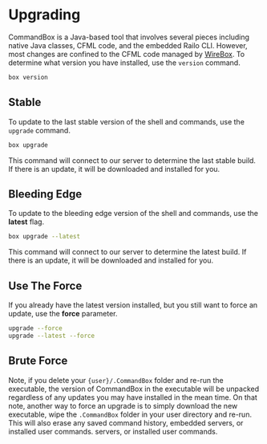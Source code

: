 # Upgrading

CommandBox is a Java-based tool that involves several pieces including
native Java classes, CFML code, and the embedded Railo CLI. However, most changes
are confined to the CFML code managed by [WireBox](http://wiki.coldbox.org/wiki/WireBox.cfm). To determine what version you have installed, use the `version` command.

```bash
box version
```

## Stable

To update to the last stable version of the shell and commands, use the `upgrade` command.

```bash
box upgrade
```

This command will connect to our server to determine the last stable build. If there is an update, it will be downloaded and installed for you.


## Bleeding Edge

To update to the bleeding edge version of the shell and commands, use the **latest** flag.

```bash
box upgrade --latest
```

This command will connect to our server to determine the latest build.  If there is an update, it will be downloaded and installed for you.

## Use The Force

If you already have the latest version installed, but you still want to
force an update, use the **force** parameter.

```bash
upgrade --force
upgrade --latest --force
```

## Brute Force

Note, if you delete your `{user}/.CommandBox` folder and re-run the executable, the version of CommandBox in the executable will be unpacked regardless of any updates you may have installed in the mean time. On that note, another way to force an upgrade is to simply download the new executable, wipe the `.CommandBox` folder in your user directory and re-run. This will also erase any saved command history, embedded servers, or installed user commands.
servers, or installed user commands.